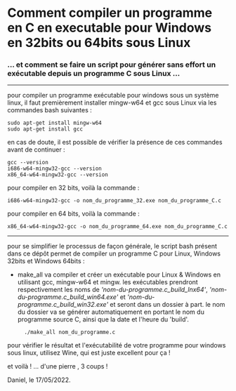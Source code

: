 # Comment compiler un programme en C en executable pour Windows en 32bits ou 64bits sous Linux
### ... et comment se faire un script pour générer sans effort un exécutable depuis un programme C sous Linux ...
-----

pour compiler un programme exécutable pour windows sous un système linux, il faut premièrement installer mingw-w64 et gcc sous Linux via les commandes bash suivantes :  
    
    sudo apt-get install mingw-w64
    sudo apt-get install gcc
    
en cas de doute, il est possible de vérifier la présence de ces commandes avant de continuer :

    gcc --version
    i686-w64-mingw32-gcc --version
    x86_64-w64-mingw32-gcc --version

pour compiler en 32 bits, voilà la commande :  
    
    i686-w64-mingw32-gcc -o nom_du_programme_32.exe nom_du_programme_C.c

pour compiler en 64 bits, voilà la commande :  
    
    x86_64-w64-mingw32-gcc -o nom_du_programme_64.exe nom_du_programme_C.c

-----

pour se simplifier le processus de façon générale, le script bash présent dans ce dépôt permet de compiler un programme C pour Linux, Windows 32bits et Windows 64bits :  
- make_all va compiler et créer un exécutable pour Linux & Windows en utilisant gcc, mingw-w64 et mingw. les exécutables prendront respectivement les noms de *'nom-du-programme.c_build_lnx64'*, *'nom-du-programme.c_build_win64.exe'* et *'nom-du-programme.c_build_win32.exe'* et seront dans un dossier à part. le nom du dossier va se générer automatiquement en portant le nom du programme source C, ainsi que la date et l'heure du 'build'.  

        ./make_all nom_du_programme.c

pour vérifier le résultat et l'exécutabilité de votre programme pour windows sous linux, utilisez Wine, qui est juste excellent pour ça !  

et voilà ! ... d'une pierre , 3 coups !

Daniel, le 17/05/2022.  

